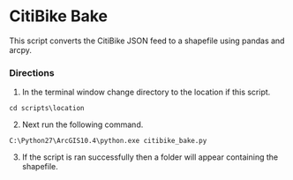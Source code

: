 # CitiBike Bake

This script converts the CitiBike JSON feed to a shapefile using pandas and arcpy.

### Directions
1. In the terminal window change directory to the location if this script.
```
cd scripts\location
```

2. Next run the following command.
```
C:\Python27\ArcGIS10.4\python.exe citibike_bake.py
```

3. If the script is ran successfully then a folder will appear containing the shapefile.

